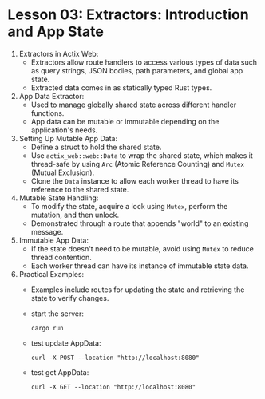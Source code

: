 # Lesson 03: Extractors: Introduction and App State

1. Extractors in Actix Web:
   - Extractors allow route handlers to access various types of data such as query strings, JSON bodies, path parameters, and global app state.
   - Extracted data comes in as statically typed Rust types.
2. App Data Extractor:
   - Used to manage globally shared state across different handler functions.
   - App data can be mutable or immutable depending on the application's needs.
3. Setting Up Mutable App Data:
   - Define a struct to hold the shared state.
   - Use `actix_web::web::Data` to wrap the shared state, which makes it thread-safe by using `Arc` (Atomic Reference Counting) and `Mutex` (Mutual Exclusion).
   - Clone the `Data` instance to allow each worker thread to have its reference to the shared state.
4. Mutable State Handling:
   - To modify the state, acquire a lock using `Mutex`, perform the mutation, and then unlock.
   - Demonstrated through a route that appends "world" to an existing message.
5. Immutable App Data:
   - If the state doesn't need to be mutable, avoid using `Mutex` to reduce thread contention.
   - Each worker thread can have its instance of immutable state data.
6. Practical Examples:
   - Examples include routes for updating the state and retrieving the state to verify changes.
   - start the server:

      ```shell
      cargo run
      ```

   - test update AppData:
      ```shell
      curl -X POST --location "http://localhost:8080"
      ```

   - test get AppData:
      ```shell
      curl -X GET --location "http://localhost:8080"
      ```
     
